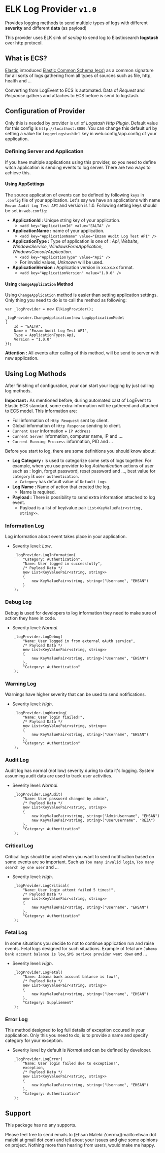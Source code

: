 # ELK Log Provider `v1.0`
Provides logging methods to send multiple types of logs with different **severity** and
different **data** (as payload)

This provider uses ELK sink of *serilog* to send log to Elasticsearch 
**logstash** over http protocol.

## What is ECS?
[Elastic](https://www.elastic.co) introduced 
[Elastic Common Schema (ecs)](https://www.elastic.co/blog/introducing-the-elastic-common-schema) 
as a common signature for all sorts of logs gathering from all types of sources 
such as file, http, health and ...

Converting from LogEvent to ECS is automated. Data of _Request_ and _Response_ gathers 
and attaches to ECS before is send to logstash. 

## Configuration of Provider
Only this is needed by provider is url of _Logstash Http Plugin_.
Default value for this config is `http://localhost:8080`.
You can change this default url by setting a value for `LoggerLogstashUrl` key 
in web.config/app.config of your application. 

### Defining Server and Application
If you have multiple applications using this provider, so you need to define witch application 
is sending events to log server. There are two ways to achieve this.

#### Using AppSettings
The source application of events can be defined by following `keys` in `.config` file of 
your application. Let's say we have an applications with name `Emzam Audit Log Test API` 
and version is 1.0. 
Following setting keys should be set in `web.config`: 
* **ApplicationId :** Unique string key of your application.
  * `<add key="ApplicationId" value="EALTA" />`
* **ApplicationName :** name of your application.
  * `<add key="ApplicationName" value="Emzam Audit Log Test API" />`
* **ApplicationType :** Type of application is one of : _Api_, _Website_, _WindowsService_, 
_WindowsFormApplication_, _WindowsConsoleApplication_.
  * `<add key="ApplicationType" value="Api" />`
  * For invalid values, _Unknown_ will be used.
* **ApplicationVersion :** Application version in xx.xx.xx  format.
  * `<add key="ApplicationVersion" value="1.0.0" />`
 
#### Using `ChangeApplication` Method
Using `ChangeApplication` method is easier than setting application settings. 
Only thing you need to do is to call the method as following:

`var _logProvider = new ElkLogProvider();`
```
_logProvider.ChangeApplication(new LogApplicationModel
{
    Id = "EALTA",
    Name = "Emzam Audit Log Test API",
    Type = ApplicationTypes.Api,
    Version = "1.0.0"
});
``` 
**Attention :** All events after calling of this method, will be send to server with new application.

## Using Log Methods
After finishing of configuration, your can start your logging by just calling log methods.

**Important :** As mentioned before, during automated cast of LogEvent to Elastic ECS standard,
some extra information will be gathered and attached to ECS model.
This information are:
- Full information of `Http Reuquest` sent by client.
- Global information of `Http Response` sending to client.
- `Current User` information + `IP Address`
- `Current Server` information, computer name, IP and ....
- `Current Running Proccess` information, PID and ...    

Before you start to log, there are some definitions you should know about:
* **Log Category :** is used to categorize some sets of logs together. 
For example, when you use provider to log _Authentication_ actions of user 
such as : login, forget password, reset password and ..., best value for 
`category` is `user authentication`.
  * `Category` has default value of `Default Logs`
* **Log Name :** Name of action that created the log.
  * Name is required.
* **Payload :** There is possibility to send extra information attached to log event.
  * Payload is a list of key/value pair `List<KeyValuePair<string, string>>`. 

### Information Log
Log information about event takes place in your application.
  * Severity level: _Low_.
```
    _logProvider.LogInformation(
        "Category: Authentication",
        "Name: User logged in successfully", 
        /* Payload Data */ 
        new List<KeyValuePair<string, string>>
        {
            new KeyValuePair<string, string>("Username", "EHSAN")
        }        
    );
```

### Debug Log
Debug is used for developers to log information they need to make sure of action they 
have in code.
  * Severity level: _Normal_.
```
    _logProvider.LogDebug(
        "Name: User logged in from external oAuth service", 
        /* Payload Data */ 
        new List<KeyValuePair<string, string>>
        {
            new KeyValuePair<string, string>("Username", "EHSAN")
        }, 
        "Category: Authentication"
    );
```

### Warning Log
Warnings have higher severity that can be used to send notifications.
  * Severity level: _High_.
```
    _logProvider.LogWarning(
        "Name: User login fiailed!", 
        /* Payload Data */ 
        new List<KeyValuePair<string, string>>
        {
            new KeyValuePair<string, string>("Username", "EHSAN")
        }, 
        "Category: Authentication"
    );
```

### Audit Log
Audit log has normal (not low) severity during to data it's logging. 
System assuming audit data are used to track user activities.
  * Severity level: _Normal_.
```
    _logProvider.LogAudit(
        "Name: User password changed by admin", 
        /* Payload Data */ 
        new List<KeyValuePair<string, string>>
        {
            new KeyValuePair<string, string>("AdminUsername", "EHSAN")
            new KeyValuePair<string, string>("UserUsername", "REZA")
        }, 
        "Category: Authentication"
    );
```

### Critical Log
Critical logs should be used when you want to send notification based on some events are so important.
Such as `Too many invalid login`, `Too many search by one user` and ...
  * Severity level: _High_.
```
    _logProvider.LogCritical(
        "Name: User login attemt failed 5 times!", 
        /* Payload Data */ 
        new List<KeyValuePair<string, string>>
        {
            new KeyValuePair<string, string>("Username", "EHSAN")
        }, 
        "Category: Authentication"
    );
```

### Fetal Log
In some situations you decide to not to continue application run and raise events.
Fetal logs designed for  such situations. 
 Example of fetal are `Jabama bank account balance is low`, `SMS serivce provider went down` and ...
  * Severity level: _High_.
```
    _logProvider.LogFetal(
        "Name: Jabama bank account balance is low!", 
        /* Payload Data */ 
        new List<KeyValuePair<string, string>>
        {
            new KeyValuePair<string, string>("Username", "EHSAN")
        }, 
        "Category: Suppliement"
    );
```

### Error Log
This method designed to log full details of exception occured in your application. 
 Only this you need to do, is to provide a name and specify category for your exception.
  * Severity level by default is _Normal_ and can be defined by developer.
```
    _logProvider.LogError(
        "Name: User login failed due to exception!",
        exception,
        /* Payload Data */ 
        new List<KeyValuePair<string, string>>
        {
            new KeyValuePair<string, string>("Username", "EHSAN")
        }, 
        "Category: Authentication"
    );
```

## Support
This package has no any supports.

Please feel free to send emails to [Ehsan Maleki Zoerma](mailto:ehsan dot maleki at gmail dot com) and tell about your issues and give some opinions on project. Nothing more than hearing from users, would make me happy.



